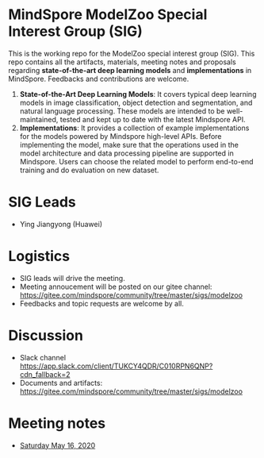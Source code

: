 # MindSpore ModelZoo Special Interest Group (SIG)

This is the working repo for the ModelZoo special interest group (SIG). This repo contains all the artifacts, materials, meeting notes and proposals regarding **state-of-the-art deep learning models** and **implementations** in MindSpore. Feedbacks and contributions are welcome.
1. **State-of-the-Art Deep Learning Models**: It covers typical deep learning models in image classification, object detection and segmentation, and natural language processing. These models are intended to be well-maintained, tested and kept up to date with the latest Mindspore API. 
2. **Implementations**: It provides a collection of example implementations for the models powered by Mindspore high-level APIs. Before implementing the model, make sure that the operations used in the model architecture and data processing pipeline are supported in Mindspore. Users can choose the related model to perform end-to-end training and do evaluation on new dataset.

# SIG Leads

* Ying Jiangyong (Huawei)

# Logistics

* SIG leads will drive the meeting.
* Meeting annoucement will be posted on our gitee channel: https://gitee.com/mindspore/community/tree/master/sigs/modelzoo
* Feedbacks and topic requests are welcome by all.

# Discussion

* Slack channel https://app.slack.com/client/TUKCY4QDR/C010RPN6QNP?cdn_fallback=2
* Documents and artifacts: https://gitee.com/mindspore/community/tree/master/sigs/modelzoo

# Meeting notes

* [Saturday May 16, 2020](./meetings/001-20200516.md)

